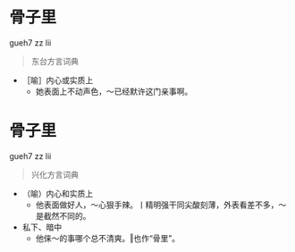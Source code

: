 # 骨子里
gueh7 zz lii
> 东台方言词典
- ［喻］内心或实质上
  - 她表面上不动声色，～已经默许这门亲事啊。

# 骨子里
gueh7 zz lii
> 兴化方言词典
- （喻）内心和实质上
  - 他表面做好人，～心狠手辣。丨精明强干同尖酸刻薄，外表看差不多，～是截然不同的。
- 私下、暗中
  - 他俫～的事哪个总不清爽。‖也作“骨里”。
